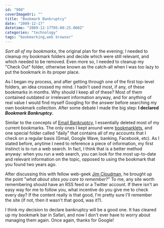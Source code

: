 ```yaml
---
id: "908"
coverImageUri: ""
title: "Bookmark Bankruptcy"
date: "2009-12-17"
datetime: "2009-12-17T05:00:25.000Z"
categories: "technology"
tags: "bookmarking,web browser"
---
```


_Sort all of my bookmarks_, the original plan for the evening; I needed to cleanup my bookmark folders and decide which were still relevant, and which needed to be removed. Even more so, I needed to cleanup my "Check Out" folder, otherwise known as the catch-all when I was too lazy to put the bookmark in its proper place.

As I began my process, and after getting through one of the first top-level folders, an idea crossed my mind. I hadn't used most, if any, of these bookmarks in months. Why should I keep all of these? Most of them contained outdated or irrelevant information anyway, and for anything of real value I would find myself Googling for the answer before searching my own bookmark collection. After some debate I made the big step: **I declared _Bookmark Bankruptcy_.**

Similar to the concepts of [Email Bankruptcy](http://en.wikipedia.org/wiki/Email_bankruptcy), I essentially deleted most of my current bookmarks. The only ones I kept around were [bookmarklets](http://en.wikipedia.org/wiki/Bookmarklet), and one special folder called "daily" that contains all of my accounts that I check on a regular basis (Gmail, Google Wave, banking, Facebook, etc). As I stated before, anytime I need to reference a piece of information, my first instinct is to run a web search. In fact, I think that is a better method anyway: when you run a web search, you can look for the most up-to-date and relevant information on the topic, opposed to using the bookmark that you found two years ago.

After discussing this with fellow web-geek [Jim Cloudman](http://www.jimcloudman.com/), he brought up the point "_what about sites you care to remember?_" To me, any site worth remembering should have an RSS feed or a Twitter account. If there isn't an easy way for me to follow you, what incentive do you give me to check every day? If the content really is that good, I'm pretty sure I'll remember the site (if not, then it wasn't that good, was it?).

I think my decision to declare bankruptcy will be a good one. It has cleared up my bookmark bar in Safari, and now I don't ever have to worry about managing them again. Once again, thanks for Google!
